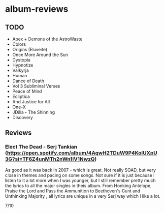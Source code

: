# album-reviews

## TODO

- Apex + Demons of the AstroWaste
- Colors
- Origins (Eluveite)
- Once More Around the Sun
- Dystopia
- Hypnotize
- Valkyrja
- Human
- Dance of Death
- Vol 3 Subliminal Verses
- Peace of Mind
- Ecliptica
- And Justice for All
- One-X
- JDilla - The Shinning
- Discovery


## Reviews

### Elect The Dead - Serj Tankian (https://open.spotify.com/album/4AqwH2TDuW9P4KoIUXpU3G?si=TF6Z4unMTh2nWn1IV1NwzQ)

As good as it was back in 2007 - which is great. Not really SOAD, but very close in themes and pacing on some songs. Not sure if it is just because I listen to it a lot more when I was younger, but I still remember pretty much the lyrics to all the major singles in theis album. From Honking Antelope, Praise the Lord and Pass the Ammunition to Beethoven's Cunt and Unthinking Majority , all lyrics are unique in a very Serj way which I like a lot.

7/10
